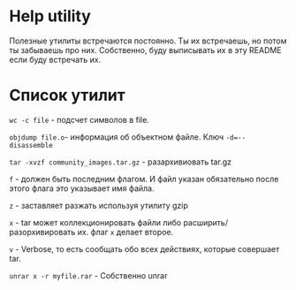 # Help utility

Полезные утилиты встречаются постоянно. Ты их встречаешь,
но потом ты забываешь про них.
Собственно, буду выписывать их в эту README если буду встречать их.

# Список утилит
`wc -c file` - подсчет символов в file.

`objdump file.o`- информация об объектном файле.
Ключ `-d=--disassemble`

`tar -xvzf community_images.tar.gz` - разархивиовать tar.gz

`f` - должен быть последним флагом. И файл указан обязательно после этого флага
это указывает имя файла.

`z` - заставляет разжать используя утилиту gzip

`x` - tar может коллекционировать файли либо расширить/разорхивировать их.
флаг `x` делает второе.

`v` - Verbose, то есть сообщать обо всех действиях, которые совершает tar.

`unrar x -r myfile.rar` - Собственно unrar

